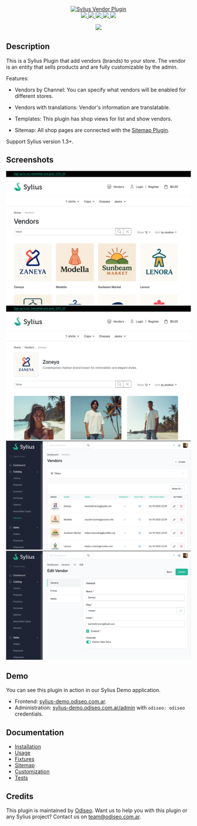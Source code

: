 <p align="center">
    <a href="https://odiseo.com.ar/" target="_blank" title="Odiseo">
        <img src="https://github.com/odiseoteam/SyliusVendorPlugin/blob/master/sylius-vendor-plugin.png" alt="Sylius Vendor Plugin" />
    </a>
    <br />
    <a href="https://packagist.org/packages/odiseoteam/sylius-vendor-plugin" title="License" target="_blank">
        <img src="https://img.shields.io/packagist/l/odiseoteam/sylius-vendor-plugin.svg" />
    </a>
    <a href="https://packagist.org/packages/odiseoteam/sylius-vendor-plugin" title="Version" target="_blank">
        <img src="https://img.shields.io/packagist/v/odiseoteam/sylius-vendor-plugin.svg" />
    </a>
    <a href="http://travis-ci.org/odiseoteam/SyliusVendorPlugin" title="Build status" target="_blank">
        <img src="https://img.shields.io/travis/odiseoteam/SyliusVendorPlugin/master.svg" />
    </a>
    <a href="https://scrutinizer-ci.com/g/odiseoteam/SyliusVendorPlugin/" title="Scrutinizer" target="_blank">
        <img src="https://img.shields.io/scrutinizer/g/odiseoteam/SyliusVendorPlugin.svg" />
    </a>
    <a href="https://packagist.org/packages/odiseoteam/sylius-vendor-plugin" title="Total Downloads" target="_blank">
        <img src="https://poser.pugx.org/odiseoteam/sylius-vendor-plugin/downloads" />
    </a>
</p>
<p align="center"><a href="https://sylius.com/plugins/" target="_blank"><img src="https://sylius.com/assets/badge-approved-by-sylius.png" width="100"></a></p>

## Description

This is a Sylius Plugin that add vendors (brands) to your store. The vendor is an entity that sells products and are fully customizable by the admin.

Features:

* Vendors by Channel: You can specify what vendors will be enabled for different stores.

* Vendors with translations: Vendor's information are translatable.

* Templates: This plugin has shop views for list and show vendors.

* Sitemap: All shop pages are connected with the [Sitemap Plugin](https://github.com/stefandoorn/sitemap-plugin).

Support Sylius version 1.3+.

## Screenshots

<img src="https://github.com/odiseoteam/SyliusVendorPlugin/blob/master/screenshot_1.png" alt="Vendors admin list" width="650">
<img src="https://github.com/odiseoteam/SyliusVendorPlugin/blob/master/screenshot_2.png" alt="Vendors admin product edit" width="650">
<img src="https://github.com/odiseoteam/SyliusVendorPlugin/blob/master/screenshot_3.png" alt="Vendors shop index" width="650">
<img src="https://github.com/odiseoteam/SyliusVendorPlugin/blob/master/screenshot_4.png" alt="Vendors shop show" width="650">

## Demo

You can see this plugin in action in our Sylius Demo application.

- Frontend: [sylius-demo.odiseo.com.ar](https://sylius-demo.odiseo.com.ar).
- Administration: [sylius-demo.odiseo.com.ar/admin](https://sylius-demo.odiseo.com.ar/admin) with `odiseo: odiseo` credentials.

## Documentation

- [Installation](doc/installation.md)
- [Usage](doc/usage.md)
- [Fixtures](doc/fixtures.md)
- [Sitemap](doc/sitemap.md)
- [Customization](doc/customization.md)
- [Tests](doc/tests.md)


## Credits

This plugin is maintained by <a href="https://odiseo.com.ar">Odiseo</a>. Want us to help you with this plugin or any Sylius project? Contact us on <a href="mailto:team@odiseo.com.ar">team@odiseo.com.ar</a>.

